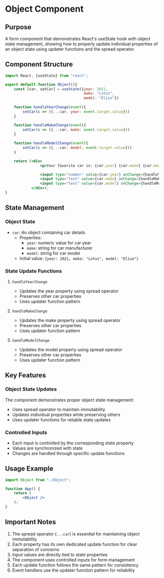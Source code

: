 # Object Component

## Purpose
A form component that demonstrates React's useState hook with object state management, showing how to properly update individual properties of an object state using updater functions and the spread operator.

## Component Structure
```jsx
import React, {useState} from "react";

export default function Object(){
    const [car, setCar] = useState({year: 2021,
                                    make: "Lotus",
                                    model: "Elise"})
                                    
    function handleYearChange(event){
        setCar(c => ({...car, year: event.target.value}))
    }

    function handleMakeChange(event){
        setCar(c => ({...car, make: event.target.value}))
    }
    
    function handleModelChange(event){
        setCar(c => ({...car, model: event.target.value}))
    }

    return (<div>
                <p>Your favorite car is: {car.year} {car.make} {car.model}</p>

                <input type="number" value={car.year} onChange={handleYearChange}/><br />
                <input type="text" value={car.make} onChange={handleMakeChange}/><br />
                <input type="text" value={car.model} onChange={handleModelChange}/><br />
            </div>);
}
```

## State Management

### Object State
- `car`: An object containing car details
  - Properties:
    - `year`: numeric value for car year
    - `make`: string for car manufacturer
    - `model`: string for car model
  - Initial value: `{year: 2021, make: "Lotus", model: "Elise"}`

### State Update Functions
1. `handleYearChange`
   - Updates the year property using spread operator
   - Preserves other car properties
   - Uses updater function pattern
   
2. `handleMakeChange`
   - Updates the make property using spread operator
   - Preserves other car properties
   - Uses updater function pattern
   
3. `handleModelChange`
   - Updates the model property using spread operator
   - Preserves other car properties
   - Uses updater function pattern

## Key Features

### Object State Updates
The component demonstrates proper object state management:
- Uses spread operator to maintain immutability
- Updates individual properties while preserving others
- Uses updater functions for reliable state updates

### Controlled Inputs
- Each input is controlled by the corresponding state property
- Values are synchronized with state
- Changes are handled through specific update functions

## Usage Example
```jsx
import Object from "./Object";

function App() {
    return (
        <Object />
    );
}
```

## Important Notes
1. The spread operator (`...car`) is essential for maintaining object immutability
2. Each property has its own dedicated update function for clear separation of concerns
3. Input values are directly tied to state properties
4. The component uses controlled inputs for form management
5. Each update function follows the same pattern for consistency
6. Event handlers use the updater function pattern for reliability